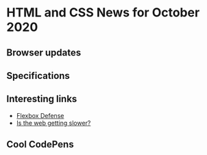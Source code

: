 # HTML and CSS News for October 2020

## Browser updates


## Specifications


## Interesting links

- [Flexbox Defense](http://www.flexboxdefense.com/)
- [Is the web getting slower?](https://www.debugbear.com/blog/is-the-web-getting-slower)

## Cool CodePens
